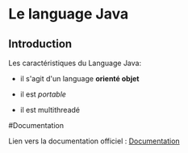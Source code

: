 # Le language Java

## Introduction

Les caractéristiques du Language Java:

* il s'agit d'un language **orienté objet**

* il est *portable*

* il est multithreadé

#Documentation

Lien vers la documentation officiel : [Documentation](https://git-scm.com/doc)

